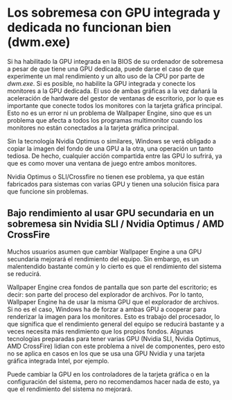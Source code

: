 # Los sobremesa con GPU integrada y dedicada no funcionan bien (dwm.exe)

Si ha habilitado la GPU integrada en la BIOS de su ordenador de sobremesa a pesar de que tiene una GPU dedicada, puede darse el caso de que experimente un mal rendimiento y un alto uso de la CPU por parte de *dwm.exe*. Si es posible, no habilite la GPU integrada y conecte los monitores a la GPU dedicada. El uso de ambas gráficas a la vez dañará la aceleración de hardware del gestor de ventanas de escritorio, por lo que es importante que conecte todos los monitores con la tarjeta gráfica principal. Esto no es un error ni un problema de Wallpaper Engine, sino que es un problema que afecta a todos los programas multimonitor cuando los monitores no están conectados a la tarjeta gráfica principal.

Sin la tecnología Nvidia Optimus o similares, Windows se verá obligado a copiar la imagen del fondo de una GPU a la otra, una operación un tanto tediosa. De hecho, cualquier acción compartida entre las GPU lo sufrirá, ya que es como mover una ventana de juego entre ambos monitores.

Nvidia Optimus o SLI/Crossfire no tienen ese problema, ya que están fabricados para sistemas con varias GPU y tienen una solución física para que funcione sin problemas.

## Bajo rendimiento al usar GPU secundaria en un sobremesa sin Nvidia SLI / Nvidia Optimus / AMD CrossFire

Muchos usuarios asumen que cambiar Wallpaper Engine a una GPU secundaria mejorará el rendimiento del equipo. Sin embargo, es un malentendido bastante común y lo cierto es que el rendimiento del sistema se reducirá.

Wallpaper Engine crea fondos de pantalla que son parte del escritorio; es decir: son parte del proceso del explorador de archivos. Por lo tanto, Wallpaper Engine ha de usar la misma GPU que el explorador de archivos. Si no es el caso, Windows ha de forzar a ambas GPU a cooperar para renderizar la imagen para los monitores. Esto es trabajo del procesador, lo que significa que el rendimiento general del equipo se reducirá bastante y a veces necesita más rendimiento que los propios fondos. Algunas tecnologías preparadas para tener varias GPU (Nvidia SLI, Nvidia Optimus, AMD CrossFire) lidian con este problema a nivel de componentes, pero esto no se aplica en casos en los que se usa una GPU Nvidia y una tarjeta gráfica integrada Intel, por ejemplo.

Puede cambiar la GPU en los controladores de la tarjeta gráfica o en la configuración del sistema, pero no recomendamos hacer nada de esto, ya que el rendimiento del sistema no mejorará.